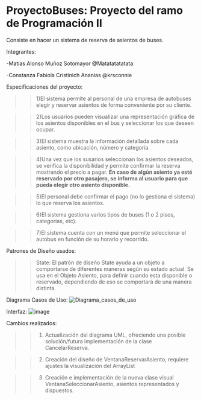 # ProyectoBuses: Proyecto del ramo de Programación II
Consiste en hacer un sistema de reserva de asientos de buses.


Integrantes:

-Matias Alonso Muñoz Sotomayor @Matatatatatata

-Constanza Fabiola Cristinich Ananias @krsconnie

Especificaciones del proyecto:

>>1)El sistema permite al personal de una empresa de autobuses elegir y reservar
asientos de forma conveniente por su cliente.

>>2)Los usuarios pueden visualizar una representación gráfica de los asientos
disponibles en el bus y seleccionar los que deseen ocupar.

>>3)El sistema muestra la información detallada sobre cada asiento, como ubicación,
número y categoría.

>>4)Una vez que los susarios seleccionan los asientos deseados, se verifica la 
disponibilidad y permite confirmar la reserva mostrando el precio a pagar. 
**En caso de algún asiento ya esté reservado por otro pasajero, se informa al 
usuario para que pueda elegir otro asiento disponible.** 

>>5)El personal debe confirmar el pago (no lo gestiona el sistema) lo que reserva 
los asientos.

>>6)El sistema gestiona varios tipos de buses (1 o 2 pisos, categorias, etc).

>>7)El sistema cuenta con un menú que permite seleccionar el autobus en función
de su horario y recorrido.


Patrones de Diseño usados:
>>State: El patrón de diseño State ayuda a un objeto a comportarse de diferentes maneras según su estado actual.
Se usa en el Objeto Asiento, para definir cuando esta disponible o reservado, dependiendo de eso se comportará de una manera distinta.

Diagrama Casos de Uso:
![Diagrama_casos_de_uso](https://github.com/krsconnie/ProyectoBuses/assets/109244120/dc03fe0f-12b6-497d-85d9-1e02f29d12cd)


Interfaz:
![image](https://github.com/krsconnie/ProyectoBuses/assets/109244120/e10e9438-7151-462b-b016-9dd3b4723f09)

Cambios realizados:

>>1) Actualización del diagrama UML, ofreciendo una posible solución/futura implementación de la clase CancelarReserva.

>>2) Creación del diseño de VentanaReservarAsiento, requiere ajustes la visualización del ArrayList

>>3) Creación e implementación de la nueva clase visual VentanaSeleccionarAsiento, asientos representados y dispuestos.

